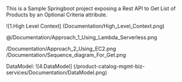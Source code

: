 This is a Sample Springboot project exposing a Rest API to Get List of Products by an Optional Criteria attribute.

![1.High Level Context] (Documentation/High_Level_Context.png)

@/Documentation/Approach_1_Using_Lambda_Serverless.png

/Documentation/Approach_2_Using_EC2.png
/Documentation/Sequence_diagram_For_Get.png

DataModel:
  ![4.DataModel] (/product-catalog-mgmt-biz-services/Documentation/DataModel.png)


